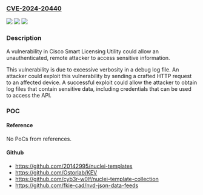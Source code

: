 ### [CVE-2024-20440](https://cve.mitre.org/cgi-bin/cvename.cgi?name=CVE-2024-20440)
![](https://img.shields.io/static/v1?label=Product&message=Cisco%20Smart%20License%20Utility&color=blue)
![](https://img.shields.io/static/v1?label=Version&message=%3D%202.1.0%20&color=brighgreen)
![](https://img.shields.io/static/v1?label=Vulnerability&message=Insertion%20of%20Sensitive%20Information%20into%20Log%20File&color=brighgreen)

### Description

A vulnerability in Cisco Smart Licensing Utility could allow an unauthenticated, remote attacker to access sensitive information.This vulnerability is due to excessive verbosity in a debug log file. An attacker could exploit this vulnerability by sending a crafted HTTP request to an affected device. A successful exploit could allow the attacker to obtain log files that contain sensitive data, including credentials that can be used to access the API.

### POC

#### Reference
No PoCs from references.

#### Github
- https://github.com/20142995/nuclei-templates
- https://github.com/Ostorlab/KEV
- https://github.com/cyb3r-w0lf/nuclei-template-collection
- https://github.com/fkie-cad/nvd-json-data-feeds

